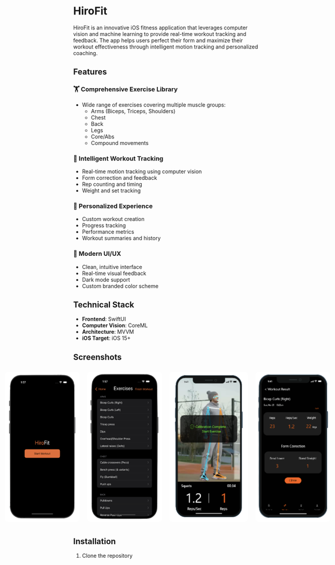 # HiroFit

HiroFit is an innovative iOS fitness application that leverages computer vision and machine learning to provide real-time workout tracking and feedback. The app helps users perfect their form and maximize their workout effectiveness through intelligent motion tracking and personalized coaching.

## Features

### 🏋️ Comprehensive Exercise Library
- Wide range of exercises covering multiple muscle groups:
  - Arms (Biceps, Triceps, Shoulders)
  - Chest
  - Back
  - Legs
  - Core/Abs
  - Compound movements

### 📱 Intelligent Workout Tracking
- Real-time motion tracking using computer vision
- Form correction and feedback
- Rep counting and timing
- Weight and set tracking

### 💪 Personalized Experience
- Custom workout creation
- Progress tracking
- Performance metrics
- Workout summaries and history

### 🎨 Modern UI/UX
- Clean, intuitive interface
- Real-time visual feedback
- Dark mode support
- Custom branded color scheme

## Technical Stack

- **Frontend**: SwiftUI
- **Computer Vision**: CoreML
- **Architecture**: MVVM
- **iOS Target**: iOS 15+

## Screenshots

<div style="display: flex; justify-content: center; flex-wrap: nowrap;">
  <img src="./hiroFitImages/homepage.png" width="200" height="400" style="margin: 10px; border-radius: 8px;" />
  <img src="./hiroFitImages/workoutSelection.png" width="200" height="400" style="margin: 10px; border-radius: 8px;" />
  <img src="./hiroFitImages/cameraView2.png" width="210" height="400" style="margin: 10px; border-radius: 8px;" />
  <img src="./hiroFitImages/results.png" width="200" height="400" style="margin: 10px; border-radius: 8px;" />
</div>

## Installation

1. Clone the repository
